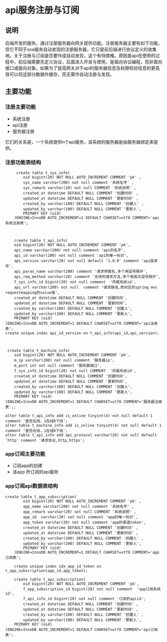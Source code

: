 # api服务注册与订阅
## 说明
后端开发的服务，通过注册服务器向网关提供功能。注册服务器主要有如下功能。但它不同于soa服务自动发现的注册服务器，它只是前后端进行协议定义的收集地。关于注册与订阅是否要作成自动发现，这个有待商榷。原因是api在使用的过程中，前后端需要先定义协议，后面进入开发与使用，是面向协议编程，而非面向接口或面向对象。如果为了提高网关对于api的服务器信息及权限校验信息的更高效可以将这部分数据作缓存，而无需作自动注册与发现。

## 主要功能
### 注册主要功能

- 系统注册
- api注册
- 服务器注册


它们的关系是，一个系统提供n个api服务，该系统的服务器是由服务器绑定来提供。

### 注册功能表结构


         create table t_sys_info(
			oid bigint(20) NOT NULL AUTO_INCREMENT COMMENT 'pk' ,
			sys_name varchar(200) not null comment '系统名字' ,
			sys_remark varchar(20) not null COMMENT '系统说明' ,
			created_at datetime DEFAULT NULL COMMENT '创建时间' ,
	 		updated_at datetime DEFAULT NULL COMMENT '更新时间' ,
	  		created_by varchar(100) DEFAULT NULL COMMENT '创建人' ,
	  		updated_by varchar(100) DEFAULT NULL COMMENT '更新人',
	  		PRIMARY KEY (oid)
		)ENGINE=InnoDB AUTO_INCREMENT=1 DEFAULT CHARSET=utf8 COMMENT='api系统注册表';
		
		
	
		create table t_api_info(
    	oid bigint(20) NOT NULL AUTO_INCREMENT COMMENT 'pk',
		api_name varchar(200) not null comment 'api的名字',
    	api_id varchar(200) not null comment 'api的唯一标识',
		api_version varchar(20) not null default '1.0.0' comment 'api版本号', 
		api_paras_name varchar(200) comment '请求参数名,多个用逗号隔开',
		api_req_method varchar(20) comment '支持的请求方法,多个用英文逗号隔开', 
		f_sys_info_id bigint(20) not null comment  '所属系统id',
		api_url varchar(200) not null  comment '请求路径,即对应的spring mvc requestmapping的value值',
		created_at datetime DEFAULT NULL COMMENT '创建时间',
 		updated_at datetime DEFAULT NULL COMMENT '更新时间',
  		created_by varchar(100) DEFAULT NULL COMMENT '创建人',
  		updated_by varchar(100) DEFAULT NULL COMMENT '更新人',
  		PRIMARY KEY (oid)  	
    )ENGINE=InnoDB AUTO_INCREMENT=1 DEFAULT CHARSET=utf8 COMMENT='api注册表';
	create unique index api_id_version on t_api_info(api_id,api_version);
	
	

	 create table t_machine_info(
    	oid bigint(20) NOT NULL AUTO_INCREMENT COMMENT 'pk',
    	m_ip varchar(200) not null comment '服务器ip',
		m_port int not null comment '服务器端口',  
		f_sys_info_id bigint(20) not null COMMENT  '所属系统id',
		created_at datetime DEFAULT NULL COMMENT '创建时间',
 		updated_at datetime DEFAULT NULL COMMENT '更新时间',
  		created_by varchar(100) DEFAULT NULL COMMENT '创建人',
  		updated_by varchar(100) DEFAULT NULL COMMENT '更新人',
  		PRIMARY KEY (oid)  	
    )ENGINE=InnoDB AUTO_INCREMENT=1 DEFAULT CHARSET=utf8 COMMENT='服务器注册表';;

	alter table t_api_info add is_online tinyint(4) not null default 1 comment '是否在线，1在线0下线';
	alter table t_machine_info add is_online tinyint(4) not null default 1 comment '是否在线，1在线0下线';
	alter table t_api_info add api_protocol varchar(20) not null default 'http' comment '请求协议,http,https';

### app订阅主要功能

- 订阅app的创建
- 该app 所订阅的api服务
### app订阅api数据表结构

    create table t_app_subscription(
			oid bigint(20) NOT NULL AUTO_INCREMENT COMMENT 'pk' ,
			app_name varchar(200) not null comment '系统名字' ,
			app_remark varchar(20) not null COMMENT '系统说明' ,
			app_id  varchar(20) not null comment 'app的唯一标识',
			app_token varchar(20) not null comment 'app的渠道token',
			created_at datetime DEFAULT NULL COMMENT '创建时间' ,
	 		updated_at datetime DEFAULT NULL COMMENT '更新时间' ,
	  		created_by varchar(100) DEFAULT NULL COMMENT '创建人' ,
	  		updated_by varchar(100) DEFAULT NULL COMMENT '更新人',
	  		PRIMARY KEY (oid)
		)ENGINE=InnoDB AUTO_INCREMENT=1 DEFAULT CHARSET=utf8 COMMENT='app订阅表';
	
		create unique index idx_app_id_token on t_app_subscription(app_id,app_token);

		create table t_api_subscription(
			oid bigint(20) NOT NULL AUTO_INCREMENT COMMENT 'pk',
			f_app_subscription_id bigint(20) not null comment  'app订阅系统id',
			f_api_info_id bigint(20) not null comment '订阅的apiid',
			created_at datetime DEFAULT NULL COMMENT '创建时间' ,
	 		updated_at datetime DEFAULT NULL COMMENT '更新时间' ,
	  		created_by varchar(100) DEFAULT NULL COMMENT '创建人' ,
	  		updated_by varchar(100) DEFAULT NULL COMMENT '更新人',
  		PRIMARY KEY (oid)  	
    )ENGINE=InnoDB AUTO_INCREMENT=1 DEFAULT CHARSET=utf8 COMMENT='api订阅表';
